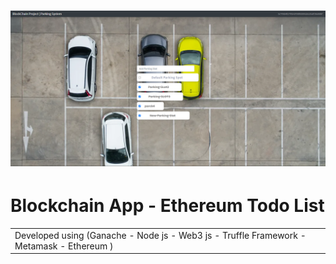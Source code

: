 
# ![BlockChain](https://github.com/FendriFiras/Blockchain-web-SmartContract/blob/master/assets/Screenshot%202022-01-01%20200331.png)
# Blockchain App - Ethereum Todo List
<table>
<tr>
<td>
 Developed using (Ganache - Node js - Web3 js - Truffle Framework - Metamask - Ethereum )
</td>
</tr>
</table>


